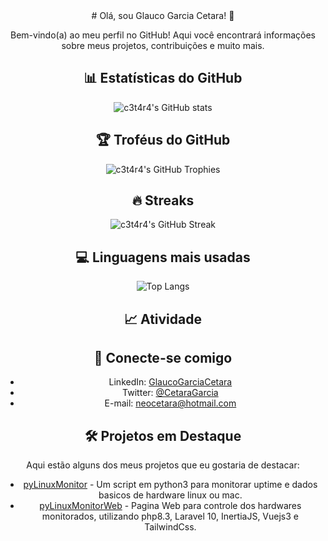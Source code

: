<div align="center">
  # Olá, sou Glauco Garcia Cetara! 👋
  
  Bem-vindo(a) ao meu perfil no GitHub! Aqui você encontrará informações sobre meus projetos, contribuições e muito mais.
  
  ## 📊 Estatísticas do GitHub
  
  ![c3t4r4's GitHub stats](https://github-readme-stats.vercel.app/api?username=c3t4r4&show_icons=true&theme=radical)
  
  ## 🏆 Troféus do GitHub
  
  ![c3t4r4's GitHub Trophies](https://github-profile-trophy.vercel.app/?username=c3t4r4&row=1&column=6)
  
  ## 🔥 Streaks
  
  ![c3t4r4's GitHub Streak](https://github-readme-streak-stats.herokuapp.com/?user=c3t4r4&theme=dark)
  
  ## 💻 Linguagens mais usadas
  
  ![Top Langs](https://github-readme-stats.vercel.app/api/top-langs/?username=c3t4r4&layout=compact&theme=vision-friendly-dark)
  
  ## 📈 Atividade
  
  <!--START_SECTION:activity-->
  <!--END_SECTION:activity-->
  
  ## 🤝 Conecte-se comigo
  
  - LinkedIn: [GlaucoGarciaCetara](https://www.linkedin.com/in/glauco-garcia-cetara-56692939/)
  - Twitter: [@CetaraGarcia](https://twitter.com/CetaraGarcia)
  - E-mail: [neocetara@hotmail.com](mailto:neocetara@hotmail.com)
  
  ## 🛠️ Projetos em Destaque
  
  Aqui estão alguns dos meus projetos que eu gostaria de destacar:
  
  - [pyLinuxMonitor](https://github.com/c3t4r4/pyLinuxMonitor) - Um script em python3 para monitorar uptime e dados basicos de hardware linux ou mac.
  - [pyLinuxMonitorWeb](https://github.com/c3t4r4/pyLinuxMonitorWeb) - Pagina Web para controle dos hardwares monitorados, utilizando php8.3, Laravel 10, InertiaJS, Vuejs3 e TailwindCss.
  
  <!-- Não esqueça de substituir `c3t4r4` pelo seu nome de usuário real no GitHub para garantir que os badges e estatísticas sejam exibidos corretamente. -->
</div>
